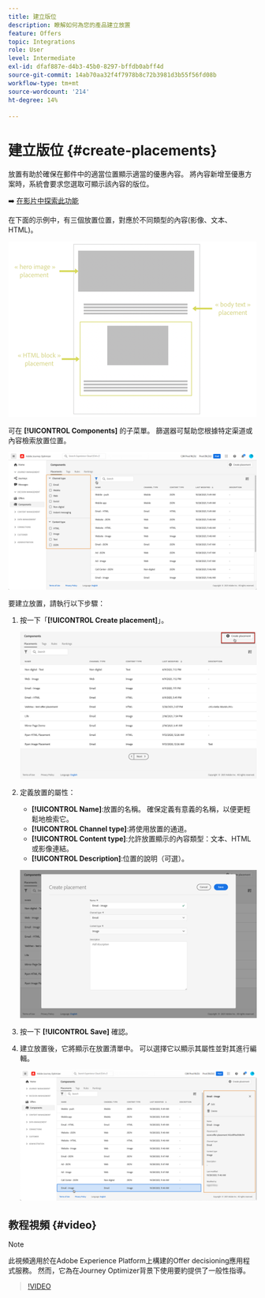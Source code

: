 ```yaml
---
title: 建立版位
description: 瞭解如何為您的產品建立放置
feature: Offers
topic: Integrations
role: User
level: Intermediate
exl-id: dfaf887e-d4b3-45b0-8297-bffdb0abff4d
source-git-commit: 14ab70aa32f4f7978b8c72b3981d3b55f56fd08b
workflow-type: tm+mt
source-wordcount: '214'
ht-degree: 14%

---
```


# 建立版位 {#create-placements}

放置有助於確保在郵件中的適當位置顯示適當的優惠內容。 將內容新增至優惠方案時，系統會要求您選取可顯示該內容的版位。

➡️ [在影片中探索此功能](#video)

在下面的示例中，有三個放置位置，對應於不同類型的內容(影像、文本、HTML)。

![](../assets/offers_placement_schema.png)

可在 **[!UICONTROL Components]** 的子菜單。 篩選器可幫助您根據特定渠道或內容檢索放置位置。

![](../assets/placements_filter.png)

要建立放置，請執行以下步驟：

1. 按一下「**[!UICONTROL Create placement]**」。

   ![](../assets/offers_placement_creation.png)

1. 定義放置的屬性：

   * **[!UICONTROL Name]**:放置的名稱。 確保定義有意義的名稱，以便更輕鬆地檢索它。
   * **[!UICONTROL Channel type]**:將使用放置的通道。
   * **[!UICONTROL Content type]**:允許放置顯示的內容類型：文本、HTML或影像連結。
   * **[!UICONTROL Description]**:位置的說明（可選）。

   ![](../assets/offers_placement_creation_properties.png)

1. 按一下 **[!UICONTROL Save]** 確認。

1. 建立放置後，它將顯示在放置清單中。 可以選擇它以顯示其屬性並對其進行編輯。

   ![](../assets/placement_created.png)

## 教程視頻 {#video}

>[!NOTE]
>
>此視頻適用於在Adobe Experience Platform上構建的Offer decisioning應用程式服務。 然而，它為在Journey Optimizer背景下使用要約提供了一般性指導。

>[!VIDEO](https://video.tv.adobe.com/v/329372?quality=12)

